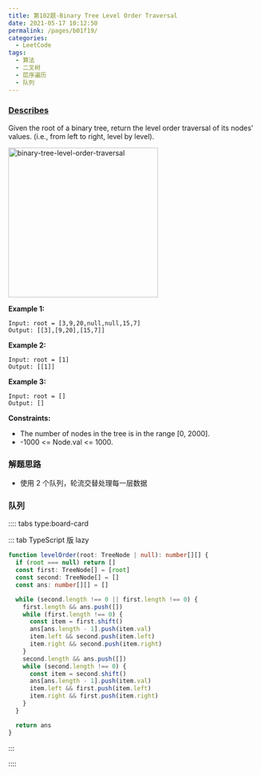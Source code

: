 ```yaml
---
title: 第102题-Binary Tree Level Order Traversal
date: 2021-05-17 10:12:50
permalink: /pages/b01f19/
categories:
  - LeetCode
tags:
  - 算法
  - 二叉树
  - 层序遍历
  - 队列
---
```


### [Describes](https://leetcode-cn.com/problems/binary-tree-level-order-traversal/)

Given the <span class="span-shadow">root</span> of a binary tree, return the level order traversal of its nodes' values. (i.e., from left to right, level by level).

<!-- more -->

<img src="https://cdn.jsdelivr.net/gh/xiaojun996/CDN/images/leetcode/binary-tree-level-order-traversal.jpeg" alt="binary-tree-level-order-traversal" width="300" >

**Example 1:**

```
Input: root = [3,9,20,null,null,15,7]
Output: [[3],[9,20],[15,7]]
```

**Example 2:**

```
Input: root = [1]
Output: [[1]]
```

**Example 3:**

```
Input: root = []
Output: []
```

**Constraints:**

- The number of nodes in the tree is in the range <span class="span-shadow">[0, 2000]</span>.
- <span class="span-shadow">-1000 <= Node.val <= 1000</span>.

### 解题思路

- 使用 2 个队列，轮流交替处理每一层数据

### 队列

:::: tabs type:board-card

::: tab TypeScript 版 lazy

```TypeScript
function levelOrder(root: TreeNode | null): number[][] {
  if (root === null) return []
  const first: TreeNode[] = [root]
  const second: TreeNode[] = []
  const ans: number[][] = []

  while (second.length !== 0 || first.length !== 0) {
    first.length && ans.push([])
    while (first.length !== 0) {
      const item = first.shift()
      ans[ans.length - 1].push(item.val)
      item.left && second.push(item.left)
      item.right && second.push(item.right)
    }
    second.length && ans.push([])
    while (second.length !== 0) {
      const item = second.shift()
      ans[ans.length - 1].push(item.val)
      item.left && first.push(item.left)
      item.right && first.push(item.right)
    }
  }

  return ans
}
```

:::

::::
